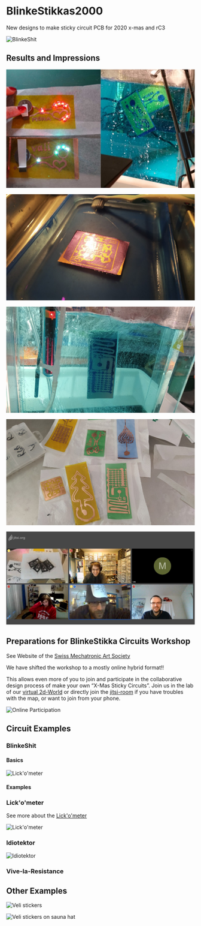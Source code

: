 # BlinkeStikkas2000
New designs to make sticky circuit PCB for 2020 x-mas and rC3

![BlinkeShit](https://github.com/sgmk/BlinkeStikkas2000/raw/main/photos/BlinkeShit_animated_sm.gif)

## Results and Impressions

![](https://github.com/sgmk/BlinkeStikkas2000/raw/main/photos/vali_stickers.jpg)

![](https://github.com/sgmk/BlinkeStikkas2000/raw/main/photos/microNoise_sticker.jpg)

![](https://github.com/sgmk/BlinkeStikkas2000/raw/main/photos/LiveEtching_covidon3.jpg)

![](https://github.com/sgmk/BlinkeStikkas2000/raw/main/photos/Stickas_done.jpg)

![](https://github.com/sgmk/BlinkeStikkas2000/raw/main/photos/screenshot_stikkaWorkshop.jpg)


## Preparations for BlinkeStikka Circuits Workshop

See Website of the [Swiss Mechatronic Art Society](https://mechatronicart.ch/x-mas-sticky-circuits-workshop/)

We have shifted the workshop to a mostly online hybrid format!!

This allows even more of you to join and participate in the collaborative design process of make your own “X-Mas Sticky Circuits”. Join us in the lab of our [virtual 2d-World](https://play.wa-test.rc3.cccv.de/_/global/digitalegesellschaft.github.io/workadventure-map-bitwaescherei/main.json) or directly join the [jitsi-room](https://jitsi-test.rc3.cccv.de/aetzCam) if you have troubles with the map, or want to join from your phone.

![Online Participation](https://github.com/sgmk/BlinkeStikkas2000/raw/main/aetzen_as_a_service.jpg)

## Circuit Examples

### BlinkeShit

#### Basics ####

![Lick'o'meter](https://github.com/sgmk/BlinkeStikkas2000/raw/main/circuits/BlinkeShit_tipps.jpg)

#### Examples ####

### Lick'o'meter

See more about the [Lick'o'meter](https://wiki.idiot.io/lickometer)

![Lick'o'meter](https://github.com/sgmk/BlinkeStikkas2000/raw/main/circuits/Lickometer_schema.jpg)

### Idiotektor

![Idiotektor](https://github.com/sgmk/BlinkeStikkas2000/raw/main/circuits/idiotektor_schema_examples.jpg)

### Vive-la-Resistance


## Other Examples

![Veli stickers](https://github.com/sgmk/BlinkeStikkas2000/raw/main/photos/BlinkeStikka_Veli.jpg)

![Veli stickers on sauna hat](https://github.com/sgmk/BlinkeStikkas2000/raw/main/photos/BlinkeStikka_colored.jpg)
